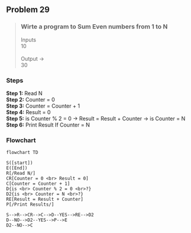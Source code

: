## Problem 29

>### Wirte a program to Sum Even numbers from 1 to N
> Inputs <br>
> 10<br>
> <br>
> Output -> <br>
> 30<br>

### Steps

**Step 1:** Read N <br>
**Step 2:**	Counter = 0<br>
**Step 3:**	Counter = Counter + 1<br>
**Step 4:**	Result = 0<br>
**Step 5:**	is Counter % 2 = 0 -> Result = Result + Counter -> is Counter = N <br>
**Step 6:**	Print Result If Counter = N <br>

### Flowchart

```mermaid
flowchart TD

S([start])
E([End])
R[/Read N/]
CR[Counter = 0 <br> Result = 0]
C[Counter = Counter + 1]
D{is <br> Counter % 2 = 0 <br>?}
D2{is <br> Counter = N <br>?}
RE[Result = Result + Counter]
P[/Print Results/]

S-->R-->CR-->C-->D--YES-->RE-->D2
D--NO-->D2--YES-->P-->E
D2--NO-->C

```